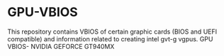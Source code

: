 # GPU-VBIOS
This repository contains VBIOS of certain graphic cards (BIOS and UEFI compatible) and information related to creating intel gvt-g vgpus.
GPU VBIOS-
NVIDIA GEFORCE GT940MX
